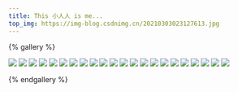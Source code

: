 ```yaml
---
title: This 小人人 is me...
top_img: https://img-blog.csdnimg.cn/20210303023127613.jpg
---
```


{% gallery %}

![](https://img-blog.csdnimg.cn/20210301190831104.jpeg)
![](https://img-blog.csdnimg.cn/20210301191616145.jpg)
![](https://img-blog.csdnimg.cn/2021030119214579.jpg)
![](https://img-blog.csdnimg.cn/20210301190853890.jpeg)
![](https://img-blog.csdnimg.cn/20210301190914920.jpg)
![](https://img-blog.csdnimg.cn/20210301190948803.jpg)
![](https://img-blog.csdnimg.cn/20210301191024120.jpg)
![](https://img-blog.csdnimg.cn/20210301191114358.jpg)
![](https://img-blog.csdnimg.cn/20210304173811841.jpg)
![](https://img-blog.csdnimg.cn/20210301191200147.jpg)
![](https://img-blog.csdnimg.cn/20210301191339820.jpg)
![](https://img-blog.csdnimg.cn/20210301191332268.jpg)
![](https://img-blog.csdnimg.cn/20210301191331372.jpg)
![](https://img-blog.csdnimg.cn/20210301191629204.jpg)
![](https://img-blog.csdnimg.cn/20210301191619283.jpg)
![](https://img-blog.csdnimg.cn/20210301191741522.jpg)
![](https://img-blog.csdnimg.cn/20210301191732525.jpg)
![](https://img-blog.csdnimg.cn/20210301191901982.jpg)
![ ](https://img-blog.csdnimg.cn/20210301192014389.jpg)
![ ](https://img-blog.csdnimg.cn/20210301192048252.jpg)
![](https://img-blog.csdnimg.cn/20210301192242903.jpg)
![](https://img-blog.csdnimg.cn/20210304173810574.jpg)

{% endgallery %}